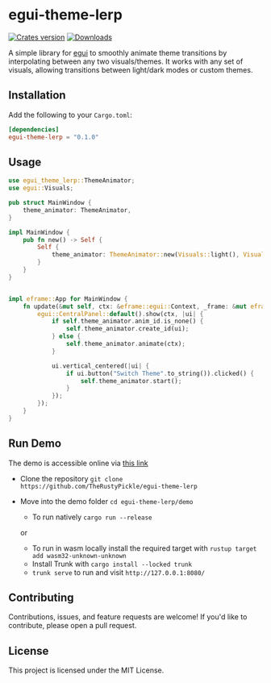 # egui-theme-lerp

<a href="https://crates.io/crates/egui-theme-lerp"><img src="https://img.shields.io/crates/v/egui-theme-lerp.svg?style=flat-square&logo=rust&color=orange" alt="Crates version"/></a>
<a href="https://crates.io/crates/egui-theme-lerp"><img src="https://img.shields.io/crates/d/egui-theme-lerp?style=flat-square" alt="Downloads"/></a>

A simple library for [egui](https://github.com/emilk/egui) to smoothly animate theme transitions by interpolating between any two visuals/themes. It works with any set of visuals, allowing transitions between light/dark modes or custom themes.

[](https://github.com/user-attachments/assets/5ea94394-f60b-4b62-bd3f-38497d89b984)

## Installation

Add the following to your `Cargo.toml`:

```toml
[dependencies]
egui-theme-lerp = "0.1.0"
```

## Usage

```rust
use egui_theme_lerp::ThemeAnimator;
use egui::Visuals;

pub struct MainWindow {
    theme_animator: ThemeAnimator,
}

impl MainWindow {
    pub fn new() -> Self {
        Self {
            theme_animator: ThemeAnimator::new(Visuals::light(), Visuals::dark()),
        }
    }
}


impl eframe::App for MainWindow {
    fn update(&mut self, ctx: &eframe::egui::Context, _frame: &mut eframe::Frame) {
        egui::CentralPanel::default().show(ctx, |ui| {
            if self.theme_animator.anim_id.is_none() {
                self.theme_animator.create_id(ui);
            } else {
                self.theme_animator.animate(ctx);
            }

            ui.vertical_centered(|ui| {
                if ui.button("Switch Theme".to_string()).clicked() {
                    self.theme_animator.start();
                }
            });
        });
    }
}

```

## Run Demo

The demo is accessible online via [this link](https://therustypickle.github.io/egui-theme-lerp/)

- Clone the repository `git clone https://github.com/TheRustyPickle/egui-theme-lerp`
- Move into the demo folder `cd egui-theme-lerp/demo`

  - To run natively `cargo run --release`

  or

  - To run in wasm locally install the required target with `rustup target add wasm32-unknown-unknown`
  - Install Trunk with `cargo install --locked trunk`
  - `trunk serve` to run and visit `http://127.0.0.1:8080/`

## Contributing

Contributions, issues, and feature requests are welcome! If you'd like to contribute, please open a pull request.

## License

This project is licensed under the MIT License.
